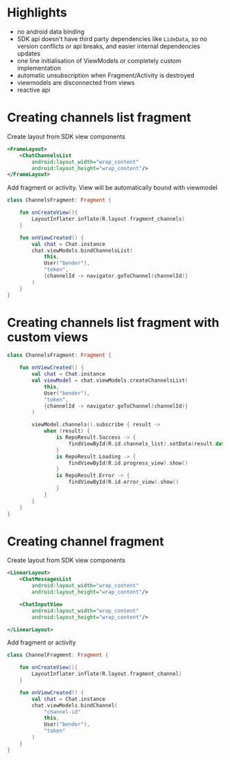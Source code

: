 # Highlights
- no android data binding
- SDK api doesn't have third party dependencies like `LideData`, so no version conflicts or api breaks, and easier internal dependencies updates
- one line initialisation of ViewModels or completely custom implementation
- automatic unsubscription when Fragment/Activity is destroyed
- viewmodels are disconnected from views
- reactive api

# Creating channels list fragment
Create layout from SDK view components
```xml
<FrameLayout>
    <ChatChannelsList 
        android:layout_width="wrap_content"
        android:layout_height="wrap_content"/>
</FrameLayout>
```
Add fragment or activity. View will be automatically bound with viewmodel
```kotlin
class ChannelsFragment: Fragment {

    fun onCreateView(){
        LayoutInflater.inflate(R.layout.fragment_channels)
    }

    fun onViewCreated() {
        val chat = Chat.instance
        chat.viewModels.bindChannelsList(
            this,
            User("bender"),
            "token",
            {channelId -> navigator.goToChannel(channelId)}
        )
    }
}
```
# Creating channels list fragment with custom views 
```kotlin
class ChannelsFragment: Fragment {

    fun onViewCreated() {
        val chat = Chat.instance
        val viewModel = chat.viewModels.createChannelsList(
            this,
            User("bender"),
            "token",
            {channelId -> navigator.goToChannel(channelId)}
        )

        viewModel.channels().subscribe { result ->
            when (result) {
                is RepoResult.Success -> {
                    findViewById(R.id.channels_list).setData(result.data)
                }
                is RepoResult.Loading -> {
                    findViewById(R.id.progress_view).show()
                }
                is RepoResult.Error -> {
                    findViewById(R.id.error_view).show()
                }
            }
        }
    }
}
```
# Creating channel fragment
Create layout from SDK view components
```xml
<LinearLayout>
    <ChatMessagesList 
        android:layout_width="wrap_content"
        android:layout_height="wrap_content"/>

    <ChatInputView
        android:layout_width="wrap_content"
        android:layout_height="wrap_content"/>

</LinearLayout>
```
Add fragment or activity
```kotlin
class ChannelFragment: Fragment {

    fun onCreateView(){
        LayoutInflater.inflate(R.layout.fragment_channel)
    }

    fun onViewCreated() {
        val chat = Chat.instance
        chat.viewModels.bindChannel(
            "channel-id"
            this,
            User("bender"),
            "token"
        )
    }
}
```